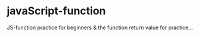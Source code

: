 # javaScript-function
JS-function practice for beginners &amp; the function return value for practice... 
